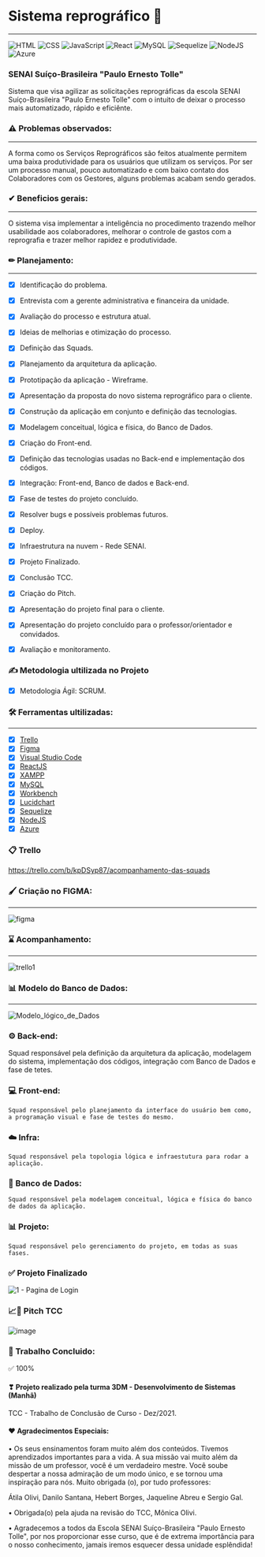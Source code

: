 # Sistema reprográfico 📇
_______
![HTML](https://img.shields.io/badge/HTML5-E34F26?style=flat-square&logo=html5&logoColor=white)
![CSS](https://img.shields.io/badge/CSS-1572B6?&style=flat-square&logo=css3&logoColor=white)
![JavaScript](https://img.shields.io/badge/JavaScript-323330?style=flat-square&logo=javascript&logoColor=F7DF1E)
![React](https://img.shields.io/badge/React-20232A?style=flat-square&logo=react&logoColor=61DAFB)
![MySQL](https://img.shields.io/twitter/url?color=%234479A1&label=MySQL&logo=MySQL&logoColor=%234479A1&style=flat-square&url=https%3A%2F%2Fwww.w3schools.com%2F)
![Sequelize](https://img.shields.io/twitter/url?color=%234479A1&label=Sequelize&logo=Sequelize&logoColor=%234479A1&style=flat-square&url=https%3A%2F%2Fwww.w3schools.com%2F)
![NodeJS](https://img.shields.io/badge/Node.js-43853D?style=flat-square&logo=node.js&logoColor=white)
![Azure](https://img.shields.io/twitter/url?color=%230078D4&label=Microsoft%20Azure&logo=Microsoft%20Azure&logoColor=%230078D4&style=flat-square&url=https%3A%2F%2Fwww.w3schools.com%2F)

### SENAI Suíço-Brasileira "Paulo Ernesto Tolle"

Sistema que visa agilizar as solicitações reprográficas da escola SENAI Suíço-Brasileira "Paulo Ernesto Tolle" com o intuito de deixar o processo mais automatizado, rápido e eficiênte. 

### ⚠ Problemas observados:
____________________

A forma como os Serviços Reprográficos são feitos atualmente permitem uma baixa produtividade para os usuários que utilizam os serviços.
Por ser um processo manual, pouco automatizado e com baixo contato dos Colaboradores com os Gestores, alguns problemas acabam sendo gerados.

### ✔ Beneficios gerais:
____________________

O sistema visa implementar a inteligência no procedimento trazendo melhor usabilidade aos colaboradores, melhorar o controle de gastos com a reprografia e trazer melhor rapidez e produtividade.

### ✏ Planejamento:
____________________

- [x] Identificação do problema.
- [x] Entrevista com a gerente administrativa e financeira da unidade. 
- [x] Avaliação do processo e estrutura atual.
- [x] Ideias de melhorias e otimização do processo.
- [x] Definição das Squads.
- [x] Planejamento da arquitetura da aplicação.
- [x] Prototipação da aplicação - Wireframe.
- [x] Apresentação da proposta do novo sistema reprográfico para o cliente.
- [x] Construção da aplicação em conjunto e definição das tecnologias.
- [x] Modelagem conceitual, lógica e física, do Banco de Dados.
- [x] Criação do Front-end.
- [x] Definição das tecnologias usadas no Back-end e implementação dos códigos.
- [x] Integração: Front-end, Banco de dados e Back-end.
- [x] Fase de testes do projeto concluído. 
- [x] Resolver bugs e possíveis problemas futuros.
- [x] Deploy.
- [x] Infraestrutura na nuvem - Rede SENAI.
- [x] Projeto Finalizado.
- [x] Conclusão TCC. 
- [x] Criação do Pitch.
- [x] Apresentação do projeto final para o cliente.
- [x] Apresentação do projeto concluído para o professor/orientador e convidados.
- [x] Avaliação e monitoramento.



### ✍ Metodologia ultilizada no Projeto
- [x] Metodologia Ágil: SCRUM.


### 🛠 Ferramentas ultilizadas:
____________________

- [x] [Trello](https://trello.com/)
- [x] [Figma](https://www.figma.com/)
- [x] [Visual Studio Code](https://code.visualstudio.com/)
- [x] [ReactJS](https://reactjs.org/)
- [x] [XAMPP](https://www.apachefriends.org/pt_br/dowload.html)
- [x] [MySQL](https://www.mysql.com/dowloads/)
- [x] [Workbench](https://www.mysql.com/products/workbench/)
- [x] [Lucidchart](https://www.lucidchart.com/pages/pt)
- [x] [Sequelize](https://sequelize.org/)
- [x] [NodeJS](https://nodejs.org/pt-br/download/)
- [x] [Azure](https://azure.microsoft.com/pt-br/)

### 📋 Trello
https://trello.com/b/kpDSyp87/acompanhamento-das-squads


### 🖌 Criação no FIGMA: 
____________________

![figma](https://user-images.githubusercontent.com/71906862/144080366-56e6e0cf-3cf1-414f-b491-0ced19dc3f9e.png)

### ⌛ Acompanhamento: 
____________________
![trello1](https://user-images.githubusercontent.com/71906862/144091093-608cebc9-00de-4ed4-96d4-729f2fbefcda.png)

### 📊 Modelo do Banco de Dados: 
____________________
![Modelo_lógico_de_Dados](https://user-images.githubusercontent.com/71906862/144088948-c5b68e71-54e1-4a49-932c-3f0fd66bfbdb.png)









### ⚙️ Back-end: 
   Squad responsável pela definição da arquitetura da aplicação, modelagem do sistema, implementação dos códigos, integração com Banco de Dados e fase de tetes. 


### 💻 Front-end: 
    Squad responsável pelo planejamento da interface do usuário bem como, a programação visual e fase de testes do mesmo. 


### ☁️ Infra: 
    Squad responsável pela topologia lógica e infraestutura para rodar a aplicação. 


### 🎲 Banco de Dados: 
    Squad responsável pela modelagem conceitual, lógica e física do banco de dados da aplicação.


### 📊 Projeto: 
    Squad responsável pelo gerenciamento do projeto, em todas as suas fases.




### ✅ Projeto Finalizado
![1 - Pagina de Login](https://user-images.githubusercontent.com/95756600/145804022-21ea81bf-4b7f-40e9-b850-406549937112.png)



### 📈📏 Pitch TCC
![image](https://user-images.githubusercontent.com/95756600/145725928-fef6d077-60f7-416b-bc77-562d1686fa0a.png)


































### 📑 Trabalho Concluido: 
✅ 100% 


#### ❣ Projeto realizado pela turma 3DM - Desenvolvimento de Sistemas (Manhã) 
TCC - Trabalho de Conclusão de Curso - Dez/2021.


#### ❤ Agradecimentos Especiais: 

•	Os seus ensinamentos foram muito além dos conteúdos. Tivemos aprendizados importantes para a vida. A sua missão vai muito além da missão de um professor, você é um verdadeiro mestre. Você soube despertar a nossa admiração de um modo único, e se tornou uma inspiração para nós. Muito obrigada (o), por tudo professores: 

Átila Olivi,
Danilo Santana,
Hebert Borges,
Jaqueline Abreu e
Sergio Gal.

•	Obrigada(o) pela ajuda na revisão do TCC, Mônica Olivi. 


•	Agradecemos a todos da Escola SENAI Suíço-Brasileira "Paulo Ernesto Tolle", por nos proporcionar esse curso, que é de extrema importância para o nosso conhecimento, jamais iremos esquecer dessa unidade esplêndida!



